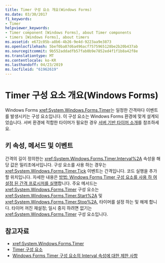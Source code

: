 ```yaml
---
title: Timer 구성 요소 개요(Windows Forms)
ms.date: 03/30/2017
f1_keywords:
- Timer
helpviewer_keywords:
- Timer component [Windows Forms], about Timer components
- timers [Windows Forms], about timers
ms.assetid: e672c05b-a8b6-4b26-9e4d-9223aa9e3873
ms.openlocfilehash: 5bef0ba87d6a496acf7575965128be2b20b437ab
ms.sourcegitcommit: 9b552addadfb57fab0b9e7852ed4f1f1b8a42f8e
ms.translationtype: MT
ms.contentlocale: ko-KR
ms.lasthandoff: 04/23/2019
ms.locfileid: "61962619"
---
```

# <a name="timer-component-overview-windows-forms"></a>Timer 구성 요소 개요(Windows Forms)
Windows Forms <xref:System.Windows.Forms.Timer>는 일정한 간격마다 이벤트를 발생시키는 구성 요소입니다. 이 구성 요소는 Windows Forms 환경에 맞게 설계되었습니다. 서버 환경에 적합한 타이머가 필요한 경우 [서버 기반 타이머 소개](https://docs.microsoft.com/previous-versions/visualstudio/visual-studio-2008/tb9yt5e6(v=vs.90))를 참조하세요.  
  
## <a name="key-properties-methods-and-events"></a>키 속성, 메서드 및 이벤트  
 간격의 길이 정의한는 <xref:System.Windows.Forms.Timer.Interval%2A> 속성을 해당 값은 밀리초에서입니다. 구성 요소를 사용 하는 경우는 <xref:System.Windows.Forms.Timer.Tick> 이벤트는 간격입니다. 코드 실행을 추가할 위치입니다. 자세한 내용은 [방법: Windows Forms Timer 구성 요소를 사용 하 여 설정 된 간격 프로시저를 실행](run-procedures-at-set-intervals-with-wf-timer-component.md)합니다. 주요 메서드는 <xref:System.Windows.Forms.Timer> 구성 요소는 <xref:System.Windows.Forms.Timer.Start%2A> 및 <xref:System.Windows.Forms.Timer.Stop%2A>, 타이머를 설정 하는 및 해제 합니다. 타이머 꺼진 재설정; 일시 중지 하려면 없기는 <xref:System.Windows.Forms.Timer> 구성 요소입니다.  
  
## <a name="see-also"></a>참고자료

- <xref:System.Windows.Forms.Timer>
- [Timer 구성 요소](timer-component-windows-forms.md)
- [Windows Forms Timer 구성 요소의 Interval 속성에 대한 제한 사항](limitations-of-the-timer-component-interval-property.md)
